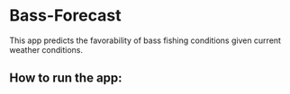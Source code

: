 # Bass-Forecast
This app predicts the favorability of bass fishing conditions given current weather conditions.

## How to run the app:
